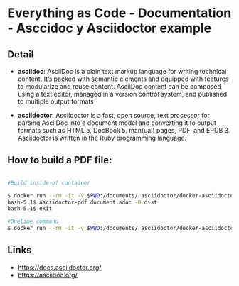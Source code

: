 # Everything as Code - Documentation - Asccidoc y Asciidoctor example

## Detail
- **asciidoc**: AsciiDoc is a plain text markup language for writing technical content. It’s packed with semantic elements and equipped with features to modularize and reuse content. AsciiDoc content can be composed using a text editor, managed in a version control system, and published to multiple output formats
  
- **asciidoctor**: Asciidoctor is a fast, open source, text processor for parsing AsciiDoc into a document model and converting it to output formats such as HTML 5, DocBook 5, man(ual) pages, PDF, and EPUB 3. Asciidoctor is written in the Ruby programming language.

## How to build a PDF file:

```sh

#Build inside of container

$ docker run --rm -it -v $PWD:/documents/ asciidoctor/docker-asciidoctor:1.18
bash-5.1$ asciidoctor-pdf document.adoc -D dist
bash-5.1$ exit

#Oneline command
$ docker run --rm -it -v $PWD:/documents/ asciidoctor/docker-asciidoctor:1.18 asciidoctor-pdf document.adoc -D dist
```

## Links
- https://docs.asciidoctor.org/
- https://asciidoc.org/